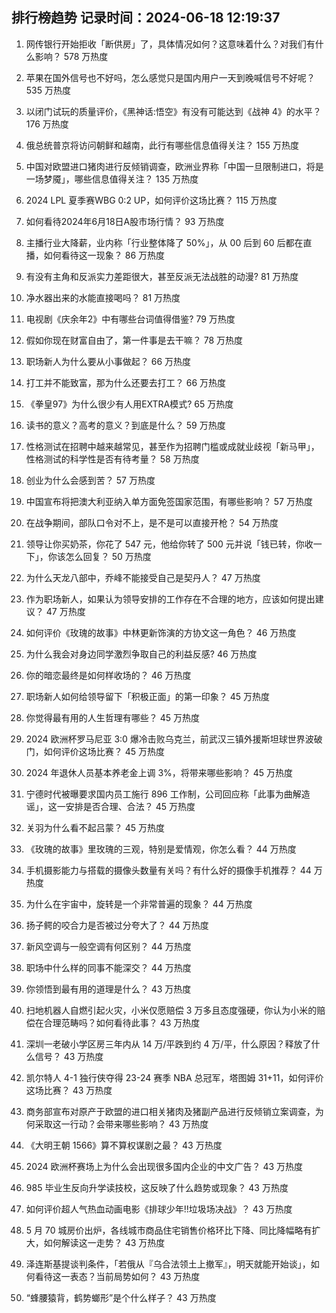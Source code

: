 
## 排行榜趋势 记录时间：2024-06-18 12:19:37
  
  1. 网传银行开始拒收「断供房」了，具体情况如何？这意味着什么？对我们有什么影响？ 578 万热度
    
  2. 苹果在国外信号也不好吗，怎么感觉只是国内用户一天到晚喊信号不好呢？ 535 万热度
    
  3. 以闭门试玩的质量评价，《黑神话:悟空》有没有可能达到《战神 4》的水平？ 176 万热度
    
  4. 俄总统普京将访问朝鲜和越南，此行有哪些信息值得关注？ 155 万热度
    
  5. 中国对欧盟进口猪肉进行反倾销调查，欧洲业界称「中国一旦限制进口，将是一场梦魇」，哪些信息值得关注？ 135 万热度
    
  6. 2024 LPL 夏季赛WBG 0:2 UP，如何评价这场比赛？ 115 万热度
    
  7. 如何看待2024年6月18日A股市场行情？ 93 万热度
    
  8. 主播行业大降薪，业内称「行业整体降了 50%」，从 00 后到 60 后都在直播，如何看待这一现象？ 86 万热度
    
  9. 有没有主角和反派实力差距很大，甚至反派无法战胜的动漫? 81 万热度
    
  10. 净水器出来的水能直接喝吗？ 81 万热度
    
  11. 电视剧《庆余年2》中有哪些台词值得借鉴? 79 万热度
    
  12. 假如你现在财富自由了，第一件事是去干嘛？ 78 万热度
    
  13. 职场新人为什么要从小事做起？ 66 万热度
    
  14. 打工并不能致富，那为什么还要去打工？ 66 万热度
    
  15. 《拳皇97》为什么很少有人用EXTRA模式? 65 万热度
    
  16. 读书的意义？高考的意义？到底是什么？ 59 万热度
    
  17. 性格测试在招聘中越来越常见，甚至作为招聘门槛或成就业歧视「新马甲」，性格测试的科学性是否有待考量？ 58 万热度
    
  18. 创业为什么会感到苦？ 57 万热度
    
  19. 中国宣布将把澳大利亚纳入单方面免签国家范围，有哪些影响？ 57 万热度
    
  20. 在战争期间，部队口令对不上，是不是可以直接开枪？ 54 万热度
    
  21. 领导让你买奶茶，你花了 547 元，他给你转了 500 元并说「钱已转，你收一下」，你该怎么回复？ 50 万热度
    
  22. 为什么天龙八部中，乔峰不能接受自己是契丹人？ 47 万热度
    
  23. 作为职场新人，如果认为领导安排的工作存在不合理的地方，应该如何提出建议？ 47 万热度
    
  24. 如何评价《玫瑰的故事》中林更新饰演的方协文这一角色？ 46 万热度
    
  25. 为什么我会对身边同学激烈争取自己的利益反感? 46 万热度
    
  26. 你的暗恋最终是如何样收场的？ 46 万热度
    
  27. 职场新人如何给领导留下「积极正面」的第一印象？ 45 万热度
    
  28. 你觉得最有用的人生哲理有哪些？ 45 万热度
    
  29. 2024 欧洲杯罗马尼亚 3:0 爆冷击败乌克兰，前武汉三镇外援斯坦球世界波破门，如何评价这场比赛？ 45 万热度
    
  30. 2024 年退休人员基本养老金上调 3%，将带来哪些影响？ 45 万热度
    
  31. 宁德时代被曝要求国内员工施行 896 工作制，公司回应称「此事为曲解造谣」，这一安排是否合理、合法？ 45 万热度
    
  32. 关羽为什么看不起吕蒙？ 45 万热度
    
  33. 《玫瑰的故事》里玫瑰的三观，特别是爱情观，你怎么看？ 44 万热度
    
  34. 手机摄影能力与搭载的摄像头数量有关吗？有什么好的摄像手机推荐？ 44 万热度
    
  35. 为什么在宇宙中，旋转是一个非常普遍的现象？ 44 万热度
    
  36. 扬子鳄的咬合力是否被过分夸大了？ 44 万热度
    
  37. 新风空调与一般空调有何区别？ 44 万热度
    
  38. 职场中什么样的同事不能深交？ 44 万热度
    
  39. 你领悟到最有用的道理是什么？ 43 万热度
    
  40. 扫地机器人自燃引起火灾，小米仅愿赔偿 3 万多且态度强硬，你认为小米的赔偿在合理范畴吗？如何看待此事？ 43 万热度
    
  41. 深圳一老破小学区房三年内从 14 万/平跌到约 4 万/平，什么原因？释放了什么信号？ 43 万热度
    
  42. 凯尔特人 4-1 独行侠夺得 23-24 赛季 NBA 总冠军，塔图姆 31+11，如何评价这场比赛？ 43 万热度
    
  43. 商务部宣布对原产于欧盟的进口相关猪肉及猪副产品进行反倾销立案调查，为何采取这一行动？会带来哪些影响？ 43 万热度
    
  44. 《大明王朝 1566》算不算权谋剧之最？ 43 万热度
    
  45. 2024 欧洲杯赛场上为什么会出现很多国内企业的中文广告？ 43 万热度
    
  46. 985 毕业生反向升学读技校，这反映了什么趋势或现象？ 43 万热度
    
  47. 如何评价超人气热血动画电影《排球少年!!垃圾场决战》？ 43 万热度
    
  48. 5 月 70 城房价出炉，各线城市商品住宅销售价格环比下降、同比降幅略有扩大，如何解读这一走势？ 43 万热度
    
  49. 泽连斯基提谈判条件，「若俄从『乌合法领土上撤军』，明天就能开始谈」，如何看待这一表态？当前局势如何？ 43 万热度
    
  50. “蜂腰猿背，鹤势螂形”是个什么样子？ 43 万热度
    